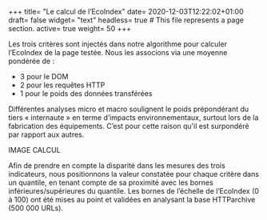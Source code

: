 +++
title= "Le calcul de l’EcoIndex"
date= 2020-12-03T12:22:02+01:00
draft= false
widget= "text"
headless= true  # This file represents a page section.
active= true
weight= 50
+++

Les trois critères sont injectés dans notre algorithme pour calculer l’EcoIndex de la page testée. Nous les associons
via une moyenne pondérée de :

- 3 pour le DOM
- 2 pour les requêtes HTTP
- 1 pour le poids des données transférées

Différentes analyses micro et macro soulignent le poids prépondérant du tiers « internaute » en terme d’impacts
environnementaux, surtout lors de la fabrication des équipements. C’est pour cette raison qu’il est surpondéré par
rapport aux autres.

IMAGE CALCUL

Afin de prendre en compte la disparité dans les mesures des trois indicateurs, nous positionnons la valeur constatée
pour chaque critère dans un quantile, en tenant compte de sa proximité avec les bornes inférieures/supérieures du
quantile. Les bornes de l’échelle de l’EcoIndex (0 à 100) ont été mises au point et validées en analysant la base
HTTParchive (500 000 URLs).
